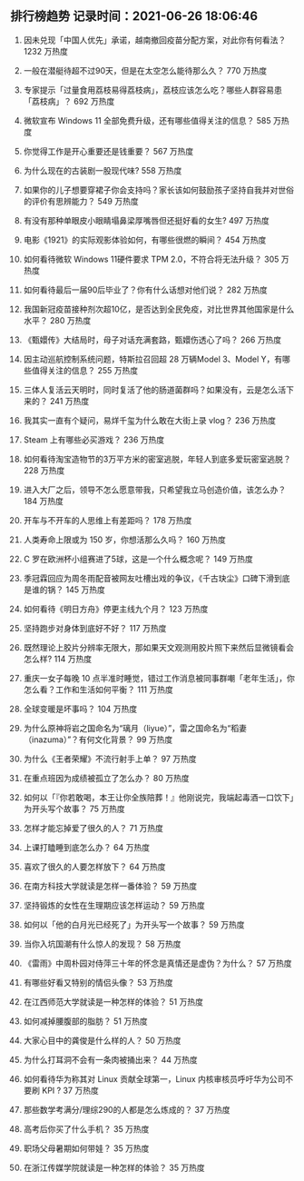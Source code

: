 
## 排行榜趋势 记录时间：2021-06-26 18:06:46
  
  1. 因未兑现「中国人优先」承诺，越南撤回疫苗分配方案，对此你有何看法？ 1232 万热度
    
  2. 一般在潜艇待超不过90天，但是在太空怎么能待那么久？ 770 万热度
    
  3. 专家提示「过量食用荔枝易得荔枝病」，荔枝应该怎么吃？哪些人群容易患「荔枝病」？ 692 万热度
    
  4. 微软宣布 Windows 11 全部免费升级，还有哪些值得关注的信息？ 585 万热度
    
  5. 你觉得工作是开心重要还是钱重要？ 567 万热度
    
  6. 为什么现在的古装剧一股现代味? 558 万热度
    
  7. 如果你的儿子想要穿裙子你会支持吗？家长该如何鼓励孩子坚持自我并对世俗的评价有思辨能力？ 549 万热度
    
  8. 有没有那种单眼皮小眼睛塌鼻梁厚嘴唇但还挺好看的女生? 497 万热度
    
  9. 电影《1921》的实际观影体验如何，有哪些很燃的瞬间？ 454 万热度
    
  10. 如何看待微软 Windows 11硬件要求 TPM 2.0，不符合将无法升级？ 305 万热度
    
  11. 如何看待最后一届90后毕业了？你有什么话想对他们说？ 282 万热度
    
  12. 我国新冠疫苗接种剂次超10亿，是否达到全民免疫，对比世界其他国家是什么水平？ 280 万热度
    
  13. 《甄嬛传》大结局时，母子对话充满套路，甄嬛伤透心了吗？ 266 万热度
    
  14. 因主动巡航控制系统问题，特斯拉召回超 28 万辆Model 3、Model Y，有哪些值得关注的信息？ 255 万热度
    
  15. 三体人复活云天明时，同时复活了他的肠道菌群吗？如果没有，云是怎么活下来的？ 241 万热度
    
  16. 我其实一直有个疑问，易烊千玺为什么敢在大街上录 vlog？ 236 万热度
    
  17. Steam 上有哪些必买游戏？ 236 万热度
    
  18. 如何看待淘宝造物节的3万平方米的密室逃脱，年轻人到底多爱玩密室逃脱？ 228 万热度
    
  19. 进入大厂之后，领导不怎么愿意带我，只希望我立马创造价值，该怎么办？ 184 万热度
    
  20. 开车与不开车的人思维上有差距吗？ 178 万热度
    
  21. 人类寿命上限或为 150 岁，你想活那么久吗？ 160 万热度
    
  22. C 罗在欧洲杯小组赛进了5球，这是一个什么概念呢？ 149 万热度
    
  23. 季冠霖回应为周冬雨配音被网友吐槽出戏的争议，《千古玦尘》口碑下滑到底是谁的锅？ 145 万热度
    
  24. 如何看待《明日方舟》停更主线九个月？ 123 万热度
    
  25. 坚持跑步对身体到底好不好？ 117 万热度
    
  26. 既然理论上胶片分辨率无限大，那如果天文观测用胶片照下来然后显微镜看会怎么样? 114 万热度
    
  27. 重庆一女子每晚 10 点半准时睡觉，错过工作消息被同事群嘲「老年生活」，你怎么看？工作和生活如何平衡？ 111 万热度
    
  28. 全球变暖是坏事吗？ 104 万热度
    
  29. 为什么原神将岩之国命名为“璃月（liyue）”，雷之国命名为“稻妻（inazuma）”？有何文化背景？ 99 万热度
    
  30. 为什么《王者荣耀》不流行射手上单？ 97 万热度
    
  31. 在重点班因为成绩被孤立了怎么办？ 80 万热度
    
  32. 如何以「『你若敢喝，本王让你全族陪葬！』他刚说完，我端起毒酒一口饮下」为开头写个故事？ 75 万热度
    
  33. 怎样才能忘掉爱了很久的人？ 71 万热度
    
  34. 上课打瞌睡到底怎么办？ 64 万热度
    
  35. 喜欢了很久的人要怎样放下？ 64 万热度
    
  36. 在南方科技大学就读是怎样一番体验？ 59 万热度
    
  37. 坚持锻炼的女性在生理期应该怎样运动？ 59 万热度
    
  38. 如何以「他的白月光已经死了」为开头写一个故事？ 59 万热度
    
  39. 当你入坑国潮有什么惊人的发现？ 58 万热度
    
  40. 《雷雨》中周朴园对侍萍三十年的怀念是真情还是虚伪？为什么？ 57 万热度
    
  41. 有哪些好看又特别的情侣头像？ 53 万热度
    
  42. 在江西师范大学就读是一种怎样的体验？ 51 万热度
    
  43. 如何减掉腰腹部的脂肪？ 51 万热度
    
  44. 大家心目中的龚俊是什么样的人？ 50 万热度
    
  45. 为什么打耳洞不会有一条肉被捅出来？ 44 万热度
    
  46. 如何看待华为称其对 Linux 贡献全球第一，Linux 内核审核员呼吁华为公司不要刷 KPI ? 37 万热度
    
  47. 那些数学考满分/理综290的人都是怎么炼成的？ 37 万热度
    
  48. 高考后你买了什么手机？ 35 万热度
    
  49. 职场父母暑期如何带娃？ 35 万热度
    
  50. 在浙江传媒学院就读是一种怎样的体验？ 35 万热度
    